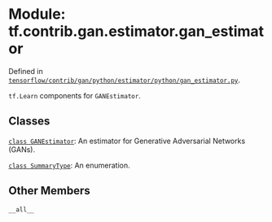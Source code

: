 <div itemscope itemtype="http://developers.google.com/ReferenceObject">
<meta itemprop="name" content="tf.contrib.gan.estimator.gan_estimator" />
<meta itemprop="property" content="__all__"/>
</div>

# Module: tf.contrib.gan.estimator.gan_estimator



Defined in [`tensorflow/contrib/gan/python/estimator/python/gan_estimator.py`](https://www.tensorflow.org/code/tensorflow/contrib/gan/python/estimator/python/gan_estimator.py).

`tf.Learn` components for `GANEstimator`.

## Classes

[`class GANEstimator`](../../../../tf/contrib/gan/estimator/GANEstimator.md): An estimator for Generative Adversarial Networks (GANs).

[`class SummaryType`](../../../../tf/contrib/gan/estimator/SummaryType.md): An enumeration.

## Other Members

`__all__`

